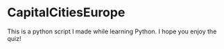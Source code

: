 # CapitalCitiesEurope
This is a python script I made while learning Python. I hope you enjoy the quiz!
